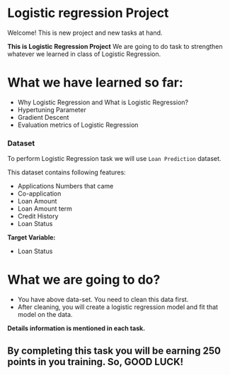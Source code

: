 # Logistic regression Project

Welcome! This is new project and new tasks at hand. 

**This is Logistic Regression Project**
We are going to do task to strengthen whatever we learned in class of Logistic Regression. 

# What we have learned so far:
- Why Logistic Regression and What is Logistic Regression?
- Hypertuning Parameter
- Gradient Descent 
- Evaluation metrics of Logistic Regression

### Dataset
To perform Logistic Regression task we will use `Loan Prediction` dataset.  

This dataset contains following features: 
- Applications Numbers that came
- Co-application
- Loan Amount
- Loan Amount term
- Credit History
- Loan Status 

**Target Variable:**
- Loan Status

# What we are going to do?
* You have above data-set. You need to clean this data first.
* After cleaning, you will create a logistic regression model and fit that model on the data.

**Details information is mentioned in each task.**

## By completing this task you will be earning 250 points in you training. So, GOOD LUCK!












